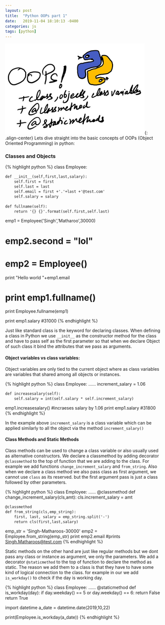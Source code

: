 ```yaml
---
layout: post
title:  "Python OOPs part 1"
date:   2019-11-04 18:10:13 -0400
categories: js
tags: [python]
---
```

![functional](/assets/images/python/pythonoops.jpg){: .align-center}
Lets dive straight into the basic concepts of OOPs (Object Oriented Programming) in python:

### Classes and Objects
{% highlight python %}
class Employee:

    def __init__(self,first,last,salary):
        self.first = first
        self.last = last
        self.email = first +'.'+last +'@test.com'
        self.salary = salary
    
    def fullname(self):
        return '{} {}'.format(self.first,self.last)

emp1 = Employee('Singh','Matharoo',30000)
# emp2.second = "lol"
# emp2 = Employee()

print "Hello world "+emp1.email

# print emp1.fullname()

print Employee.fullname(emp1)

print emp1.salary
#31000
{% endhighlight %}

Just like standard class is the keyword for declaring classes. When defining a class in Python we use `__init__` as the constructor method for the class and have to pass self as the first parameter so that when we declare Object of such class it bind the attributes that we pass as arguments.

#### Object variables vs class variables:

Object variables are only tied to the current object where as class variables are variables that shared among all objects or instances.

{% highlight python %}
class Employee:
    ......
    increment_salary = 1.06

    def increasesalary(self):
        self.salary = int(self.salary * self.increment_salary)

emp1.increasesalary()
#incraeses salary by 1.06
print emp1.salary
#31800
{% endhighlight %}

In the example above `increment_salary` is a class variable which can be applied similarly to all the object via the method `increment_salary()`

#### Class Methods and Static Methods

Class methods can be used to change a class variable or also usually used as alternative constructors. We declare a  classmethod by adding decorator `@classmethod` to the top of function that we are adding to the class. For example we add functions `change_increment_salary` and `from_string`. Also when we declare a class method we also pass class as first argument, we cannot use `class` as its reserved. but the first argument pass is just a class followed by other parameters.

{% highlight python %}
class Employee:
    ......
    @classmethod
    def change_increment_salary(cls,amt):
        cls.increment_salary = amt

    @classmethod
    def from_string(cls,emp_string):
        first, last, salary = emp_string.split('-')
        return cls(first,last,salary)

emp_str = 'Singh-Matharoos-30000'
emp2 = Employee.from_string(emp_str)
print emp2.email
#prints Singh.Matharoos@test.com
{% endhighlight %}

Static methods on the other hand are just like regular methods but we dont pass any class or instance as argument, we only the parameters. We add a decorator `@staticmethod` to the top of function to declare the method as static. The reason we add them to a class is that they have to have some kind of logical connection to the class. for example in our we add `is_workday()` to check if the day is working day.

{% highlight python %}
class Employee:
    ......
    @staticmethod
    def is_workday(day):
        if day.weekday() == 5 or day.weekday() == 6:
            return False
        return True

import datetime
a_date = datetime.date(2019,10,22)

print(Employee.is_workday(a_date))
{% endhighlight %}